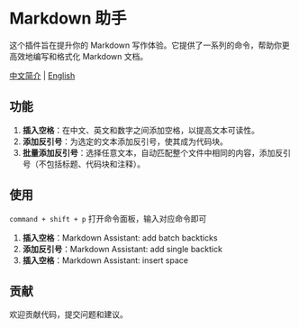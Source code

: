 # Markdown 助手

这个插件旨在提升你的 Markdown 写作体验。它提供了一系列的命令，帮助你更高效地编写和格式化 Markdown 文档。

[中文简介](./README_zh.md) | [English](./README.md)

## 功能

1. **插入空格**：在中文、英文和数字之间添加空格，以提高文本可读性。
2. **添加反引号**：为选定的文本添加反引号，使其成为代码块。
3. **批量添加反引号**：选择任意文本，自动匹配整个文件中相同的内容，添加反引号（不包括标题、代码块和注释）。

## 使用

`command + shift + p` 打开命令面板，输入对应命令即可

1. **插入空格**：Markdown Assistant: add batch backticks
2. **添加反引号**：Markdown Assistant: add single backtick
3. **插入空格**：Markdown Assistant: insert space

## 贡献

欢迎贡献代码，提交问题和建议。